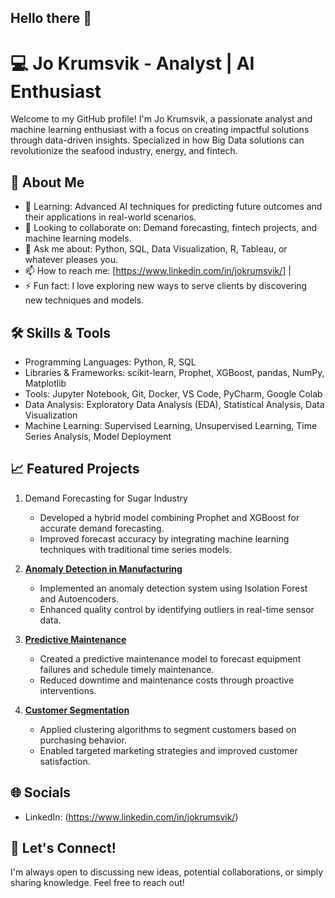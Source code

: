 ## Hello there 👋

# 💻 Jo Krumsvik - Analyst | AI Enthusiast

Welcome to my GitHub profile! I'm Jo Krumsvik, a passionate analyst and machine learning enthusiast with a focus on creating impactful solutions through data-driven insights. Specialized in how Big Data solutions can revolutionize the seafood industry, energy, and fintech. 

## 🚀 About Me
 
- 🌱 Learning: Advanced AI techniques for predicting future outcomes and their applications in real-world scenarios.
- 👯 Looking to collaborate on: Demand forecasting, fintech projects, and machine learning models. 
- 💬 Ask me about: Python, SQL, Data Visualization, R, Tableau, or whatever pleases you. 
- 📫 How to reach me: [https://www.linkedin.com/in/jokrumsvik/] |
- ⚡ Fun fact: I love exploring new ways to serve clients by discovering new techniques and models. 

## 🛠️ Skills & Tools

- Programming Languages: Python, R, SQL
- Libraries & Frameworks: scikit-learn, Prophet, XGBoost, pandas, NumPy, Matplotlib
- Tools: Jupyter Notebook, Git, Docker, VS Code, PyCharm, Google Colab
- Data Analysis: Exploratory Data Analysis (EDA), Statistical Analysis, Data Visualization
- Machine Learning: Supervised Learning, Unsupervised Learning, Time Series Analysis, Model Deployment

## 📈 Featured Projects

1. Demand Forecasting for Sugar Industry
   - Developed a hybrid model combining Prophet and XGBoost for accurate demand forecasting.
   - Improved forecast accuracy by integrating machine learning techniques with traditional time series models.

2. **[Anomaly Detection in Manufacturing](link_to_repo)**
   - Implemented an anomaly detection system using Isolation Forest and Autoencoders.
   - Enhanced quality control by identifying outliers in real-time sensor data.

3. **[Predictive Maintenance](link_to_repo)**
   - Created a predictive maintenance model to forecast equipment failures and schedule timely maintenance.
   - Reduced downtime and maintenance costs through proactive interventions.

4. **[Customer Segmentation](link_to_repo)**
   - Applied clustering algorithms to segment customers based on purchasing behavior.
   - Enabled targeted marketing strategies and improved customer satisfaction.

## 🌐 Socials

- LinkedIn: (https://www.linkedin.com/in/jokrumsvik/)

## 🤝 Let's Connect!

I'm always open to discussing new ideas, potential collaborations, or simply sharing knowledge. Feel free to reach out!

<!--
**jokrumsvik/jokrumsvik** is a ✨ _special_ ✨ repository because its `README.md` (this file) appears on your GitHub profile.


- 🔭 I’m currently taking my M.Sc in Business Analytics & Big Data at IE School of Science & Technology. 
- 👯 I’m looking to collaborate on different projects relating data to business insights for decition-making purposes. 
- 🤔 I’m looking for help with new ways to utilize data and machine learning projects. 
- 📫 How to reach me: LinkedIn: https://www.linkedin.com/in/jokrumsvik/
-->
